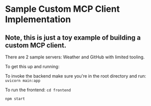 # Sample Custom MCP Client Implementation

## Note, this is just a toy example of building a custom MCP client. 

There are 2 sample servers: Weather and GitHub with limited tooling.


To get this up and running:

To invoke the backend make sure you're in the root directory and run:
`uvicorn main:app`

To run the frontend:
`cd frontend`

`npm start`

